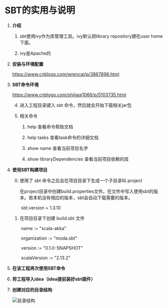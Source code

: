 # **SBT的实用与说明**

1. **介绍**

   1. sbt使用ivy作为库管理工具。ivy默认把library repository建在user home下面。

   2. ivy是Apache的

      

2. **安装与环境配置**

      https://www.cnblogs.com/wrencai/p/3867898.html

   

3. **SBT命令环境**

      https://www.cnblogs.com/shijiaqi1066/p/5103735.html

   4. 进入工程目录键入 sbt 命令，然后就会开始下载相关jar包

   5. 相关命令

      1. help 查看命令帮助文档

      2. help tasks 查看task命令的详细文档

      3. show name 查看当前项目名字

      4. show libraryDependencies 查看当前项目依赖的库

         

6. **使用SBT构建项目**

   0. 使用了 sbt 命令之后会在项目目录下生成一个子目录叫 project

      在project目录中创建build.properties文件。在文件中写入使用sbt的版本。若本机没有相应的版本，sbt会自动下载需要的版本。

      ​	sbt.version = 1.3.10

   1. 在项目目录下创建 build.sbt 文件

      ​	name := "scala-akka"

      ​	organization := "moda.sbt"

      ​	version := "0.1.0-SNAPSHOT"

      ​	scalaVersion := "2.13.2"

7. **在该工程再次使用SBT命令**

8. **将工程导入idea（idea提前装好sbt插件）**

9. **创建对应的目录结构**

      ![目录结构](/home/fubeixian/Desktop/学习/md-image/目录结构.png)






